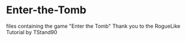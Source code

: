 # Enter-the-Tomb
files containing the game "Enter the Tomb"
Thank you to the RogueLike Tutorial by TStand90
